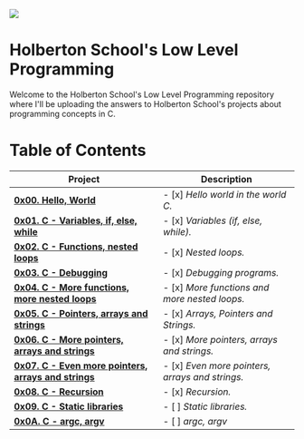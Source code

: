 [![](https://www.holbertonschool.com/holberton-logo.png)](https://www.holbertonschool.com/)

# Holberton School's Low Level Programming #

Welcome to the Holberton School's Low Level Programming repository where I'll be uploading the answers to Holberton School's projects about programming concepts in C. 

# **Table of Contents** #

| **Project**                                                                            | **Description**                                 |
| -------------------------------------------------------------------------------------- | ----------------------------------------------- |
| **[0x00. Hello, World](./0x00-hello_world)**                                           | - [x] *Hello world in the world C.*             |
| **[0x01. C - Variables, if, else, while](./0x01-variables_if_else_while)**             | - [x] *Variables (if, else, while).*            |
| **[0x02. C - Functions, nested loops](./0x02-functions_nested_loops)**                 | - [x] *Nested loops.*                           |
| **[0x03. C - Debugging](./0x03-debugging)**                                            | - [x] *Debugging programs.*                     |
| **[0x04. C - More functions, more nested loops](./0x04-more_functions_nested_loops)**  | - [x] *More functions and more nested loops.*   |
| **[0x05. C - Pointers, arrays and strings](./0x05-pointers_arrays_strings)**           | - [x] *Arrays, Pointers and Strings.*           |
| **[0x06. C - More pointers, arrays and strings](./0x06-pointers_arrays_strings)**      | - [x] *More pointers, arrays and strings.*      |
| **[0x07. C - Even more pointers, arrays and strings](./0x07-pointers_arrays_strings)** | - [x] *Even more pointers, arrays and strings.* |
| **[0x08. C - Recursion](./0x08-recursion)**                                            | - [x] *Recursion.*                              |
| **[0x09. C - Static libraries](./0x09-static_libraries)**                              | - [ ] *Static libraries.*                       |
| **[0x0A. C - argc, argv](./0x0A-argc_argv)**                                           | - [ ] *argc, argv*                              |
